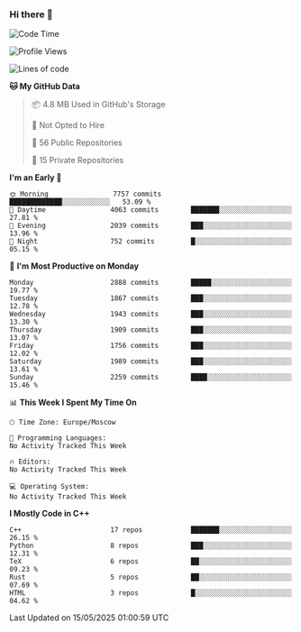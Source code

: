 ### Hi there 👋

<!--
**SemenMartynov/SemenMartynov** is a ✨ _special_ ✨ repository because its `README.md` (this file) appears on your GitHub profile.

Here are some ideas to get you started:

- 🔭 I’m currently working on ...
- 🌱 I’m currently learning ...
- 👯 I’m looking to collaborate on ...
- 🤔 I’m looking for help with ...
- 💬 Ask me about ...
- 📫 How to reach me: ...
- 😄 Pronouns: ...
- ⚡ Fun fact: ...
-->

<!--START_SECTION:waka-->
![Code Time](http://img.shields.io/badge/Code%20Time-0%20secs-blue)

![Profile Views](http://img.shields.io/badge/Profile%20Views-0-blue)

![Lines of code](https://img.shields.io/badge/From%20Hello%20World%20I%27ve%20Written-7.7%20million%20lines%20of%20code-blue)

**🐱 My GitHub Data** 

> 📦 4.8 MB Used in GitHub's Storage 
 > 
> 🚫 Not Opted to Hire
 > 
> 📜 56 Public Repositories 
 > 
> 🔑 15 Private Repositories 
 > 
**I'm an Early 🐤** 

```text
🌞 Morning                7757 commits        █████████████░░░░░░░░░░░░   53.09 % 
🌆 Daytime                4063 commits        ███████░░░░░░░░░░░░░░░░░░   27.81 % 
🌃 Evening                2039 commits        ███░░░░░░░░░░░░░░░░░░░░░░   13.96 % 
🌙 Night                  752 commits         █░░░░░░░░░░░░░░░░░░░░░░░░   05.15 % 
```
📅 **I'm Most Productive on Monday** 

```text
Monday                   2888 commits        █████░░░░░░░░░░░░░░░░░░░░   19.77 % 
Tuesday                  1867 commits        ███░░░░░░░░░░░░░░░░░░░░░░   12.78 % 
Wednesday                1943 commits        ███░░░░░░░░░░░░░░░░░░░░░░   13.30 % 
Thursday                 1909 commits        ███░░░░░░░░░░░░░░░░░░░░░░   13.07 % 
Friday                   1756 commits        ███░░░░░░░░░░░░░░░░░░░░░░   12.02 % 
Saturday                 1989 commits        ███░░░░░░░░░░░░░░░░░░░░░░   13.61 % 
Sunday                   2259 commits        ████░░░░░░░░░░░░░░░░░░░░░   15.46 % 
```


📊 **This Week I Spent My Time On** 

```text
🕑︎ Time Zone: Europe/Moscow

💬 Programming Languages: 
No Activity Tracked This Week

🔥 Editors: 
No Activity Tracked This Week

💻 Operating System: 
No Activity Tracked This Week
```

**I Mostly Code in C++** 

```text
C++                      17 repos            ███████░░░░░░░░░░░░░░░░░░   26.15 % 
Python                   8 repos             ███░░░░░░░░░░░░░░░░░░░░░░   12.31 % 
TeX                      6 repos             ██░░░░░░░░░░░░░░░░░░░░░░░   09.23 % 
Rust                     5 repos             ██░░░░░░░░░░░░░░░░░░░░░░░   07.69 % 
HTML                     3 repos             █░░░░░░░░░░░░░░░░░░░░░░░░   04.62 % 
```




 Last Updated on 15/05/2025 01:00:59 UTC
<!--END_SECTION:waka-->